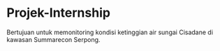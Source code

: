 # Projek-Internship
Bertujuan untuk memonitoring kondisi ketinggian air sungai Cisadane di kawasan Summarecon Serpong.
